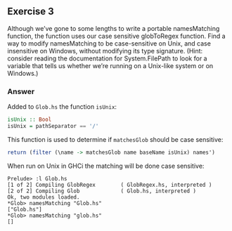## Exercise 3

Although we’ve gone to some lengths to write a portable namesMatching function, the function uses our case sensitive globToRegex function. Find a way to modify namesMatching to be case-sensitive on Unix, and case insensitive on Windows, without modifying its type signature. (Hint: consider reading the documentation for System.FilePath to look for a variable that tells us whether we’re running on a Unix-like system or on Windows.)

### Answer

Added to `Glob.hs` the function `isUnix`:

```haskell
isUnix :: Bool
isUnix = pathSeparator == '/'
```

This function is used to determine if `matchesGlob` should be case sensitive:

```haskell
return (filter (\name -> matchesGlob name baseName isUnix) names')
```

When run on Unix in GHCi the matching will be done case sensitive:

```ghci
Prelude> :l Glob.hs 
[1 of 2] Compiling GlobRegex        ( GlobRegex.hs, interpreted )
[2 of 2] Compiling Glob             ( Glob.hs, interpreted )
Ok, two modules loaded.
*Glob> namesMatching "Glob.hs"
["Glob.hs"]
*Glob> namesMatching "glob.hs"
[]
```